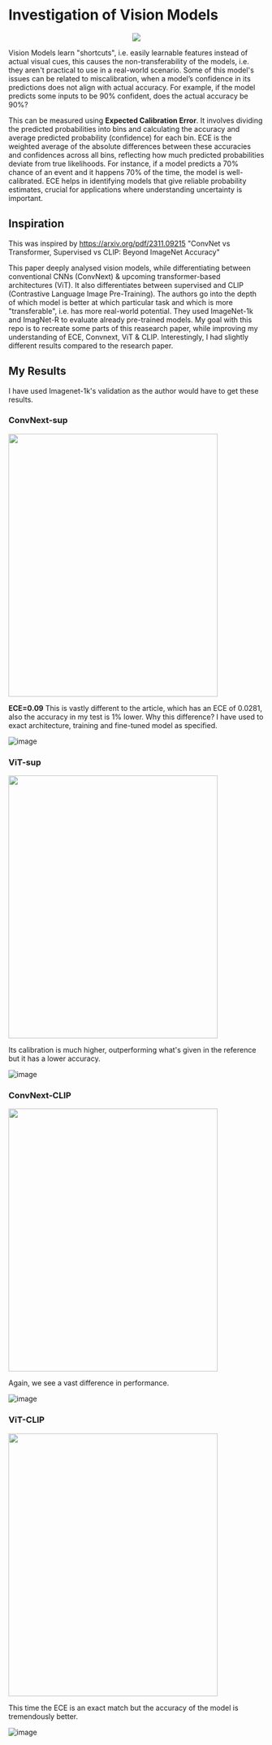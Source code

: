 # Investigation of Vision Models

<div align ="center">
 <img src="https://github.com/Mehul0x/Expected-Calibration-Error-for-Vision-Models/assets/146676085/e88c5915-dba0-4754-8888-90e90b40620c" >

  
</div>

Vision Models learn "shortcuts", i.e. easily learnable features instead of actual visual cues, this causes the non-transferability of the models, i.e. they aren't practical to use in a real-world scenario.
Some of this model's issues can be related to miscalibration, when a model’s confidence in its predictions does not align with actual accuracy.  For example, if the model predicts some inputs to be 90% confident, does the actual accuracy be 90%?

This can be measured using **Expected Calibration Error**. It involves dividing the predicted probabilities into bins and calculating the accuracy and average predicted probability (confidence) for each bin. 
ECE is the weighted average of the absolute differences between these accuracies and confidences across all bins, reflecting how much predicted probabilities deviate from true likelihoods.
For instance, if a model predicts a 70% chance of an event and it happens 70% of the time, the model is well-calibrated. ECE helps in identifying models that give reliable probability estimates,
crucial for applications where understanding uncertainty is important.

## Inspiration

This was inspired by https://arxiv.org/pdf/2311.09215 "ConvNet vs Transformer, Supervised vs CLIP: Beyond ImageNet Accuracy" 

This paper deeply analysed vision models, while differentiating between conventional CNNs (ConvNext) & upcoming transformer-based architectures (ViT). It also differentiates between supervised and CLIP (Contrastive Language Image Pre-Training). The authors go into the depth of which model is better at which particular task and which is more "transferable", i.e. has more real-world potential. They used ImageNet-1k and ImagNet-R to evaluate already pre-trained models.
My goal with this repo is to recreate some parts of this reasearch paper, while improving my understanding of ECE, Convnext, ViT & CLIP. Interestingly, I had slightly different results compared to the research paper.

## My Results

I have used Imagenet-1k's validation as the author would have to get these results.

### ConvNext-sup
<img src="https://github.com/ariesiitr/Expected-Calibration-Error-for-Vision-Models/assets/146676085/c56db5fe-a646-4c88-a36c-92713efd62bf" width="412" height="517"/>

**ECE=0.09**
This is vastly different to the article, which has an ECE of 0.0281, also the accuracy in my test is 1% lower. Why this difference? I have used to exact architecture, training and fine-tuned model as specified.

![image](https://github.com/ariesiitr/Expected-Calibration-Error-for-Vision-Models/assets/146676085/0876d79b-a07c-4e49-877c-4f814196c50f)


### ViT-sup

<img src="https://github.com/ariesiitr/Expected-Calibration-Error-for-Vision-Models/assets/146676085/443f856a-4b41-48a0-bb8b-5eacf07f013b" width="412" height="517"/>

Its calibration is much higher, outperforming what's given in the reference but it has a lower accuracy.

![image](https://github.com/ariesiitr/Expected-Calibration-Error-for-Vision-Models/assets/146676085/bdf173fa-846d-4c2e-b494-3459a3a52457)

### ConvNext-CLIP

<img src="https://github.com/ariesiitr/Expected-Calibration-Error-for-Vision-Models/assets/146676085/be9d8645-298b-4851-8892-2d37eedc283e" width="412" height="517"/>

Again, we see a vast difference in performance.

![image](https://github.com/ariesiitr/Expected-Calibration-Error-for-Vision-Models/assets/146676085/593dcf27-0d65-4bcd-b7a0-7d574b10f959)

### ViT-CLIP

<img src="https://github.com/ariesiitr/Expected-Calibration-Error-for-Vision-Models/assets/146676085/6c422741-a776-4c34-a1f3-de90046b300d" width="412" height="517"/>

This time the ECE is an exact match but the accuracy of the model is tremendously better.

![image](https://github.com/ariesiitr/Expected-Calibration-Error-for-Vision-Models/assets/146676085/77fc0d53-e684-4fa1-a7c6-f6fbf2d69e49)


